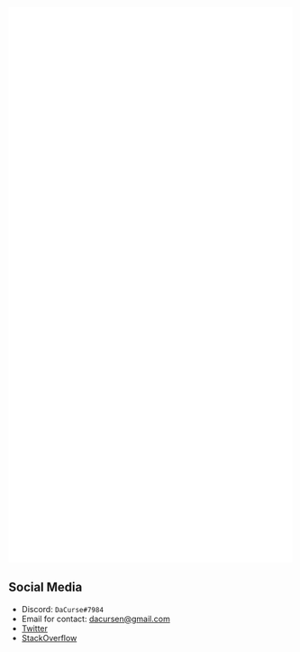 ![Metrics](/github-metrics.svg)

## Social Media
* Discord: `DaCurse#7984`
* Email for contact: [dacursen@gmail.com](mailto:dacursen@gmail.com)
* [Twitter](https://twitter.com/dacurse0)
* [StackOverflow](https://stackoverflow.com/users/11691682/dacurse)
